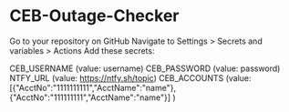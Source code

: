 # CEB-Outage-Checker

Go to your repository on GitHub
Navigate to Settings > Secrets and variables > Actions
Add these secrets:

CEB_USERNAME (value: username)
CEB_PASSWORD (value: password)
NTFY_URL (value: https://ntfy.sh/topic)
CEB_ACCOUNTS (value: [{"AcctNo":"1111111111","AcctName":"name"},{"AcctNo":"111111111","AcctName":"name"}] )


